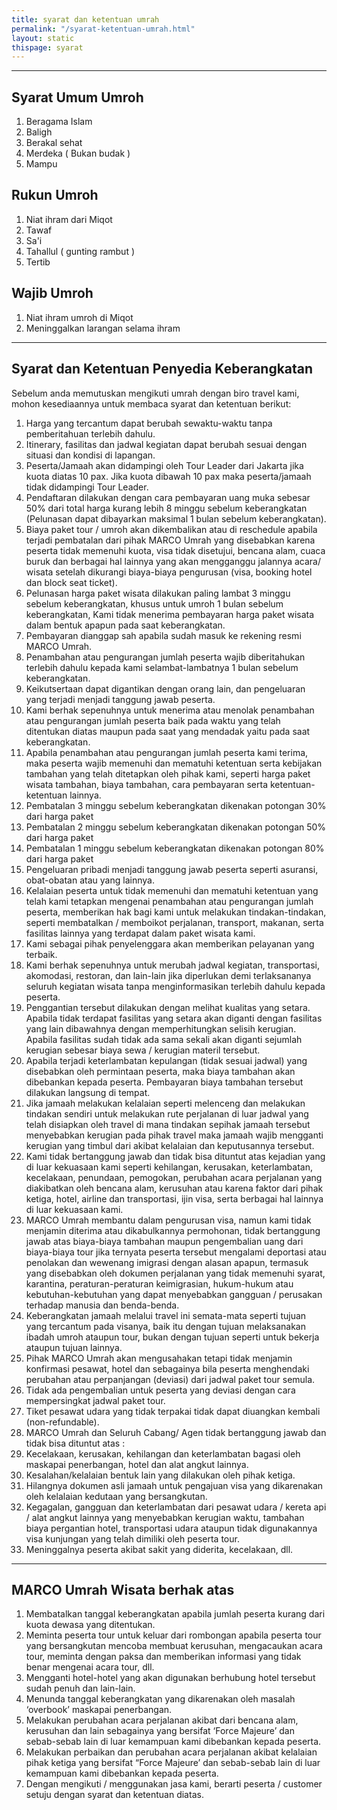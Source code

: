 ```yaml
---
title: syarat dan ketentuan umrah
permalink: "/syarat-ketentuan-umrah.html"
layout: static
thispage: syarat
---
```


---

## Syarat Umum Umroh
1. Beragama Islam
2. Baligh
3. Berakal sehat
4. Merdeka ( Bukan budak )
5. Mampu

## Rukun Umroh
1. Niat ihram dari Miqot
2. Tawaf
3. Sa'i
4. Tahallul ( gunting rambut )
5. Tertib

## Wajib Umroh 
1. Niat ihram umroh di Miqot
2. Meninggalkan larangan selama ihram

---

## Syarat dan Ketentuan Penyedia Keberangkatan
Sebelum anda memutuskan mengikuti umrah dengan biro travel kami, mohon kesediaannya untuk membaca syarat dan ketentuan berikut:
1. Harga yang tercantum dapat berubah sewaktu-waktu tanpa pemberitahuan terlebih dahulu.
2. Itinerary, fasilitas dan jadwal kegiatan dapat berubah sesuai dengan situasi dan kondisi di lapangan.
3. Peserta/Jamaah akan didampingi oleh Tour Leader dari Jakarta jika kuota diatas 10 pax. Jika kuota dibawah 10 pax maka peserta/jamaah tidak didampingi Tour Leader.
4. Pendaftaran dilakukan dengan cara pembayaran uang muka sebesar 50% dari total harga kurang lebih 8 minggu sebelum keberangkatan (Pelunasan dapat dibayarkan maksimal 1 bulan sebelum keberangkatan).
5. Biaya paket tour / umroh akan dikembalikan atau di reschedule apabila terjadi pembatalan dari pihak MARCO Umrah yang disebabkan karena peserta tidak memenuhi kuota, visa tidak disetujui, bencana alam, cuaca buruk dan berbagai hal lainnya yang akan mengganggu jalannya acara/ wisata setelah dikurangi biaya-biaya pengurusan (visa, booking hotel dan block seat ticket).
6. Pelunasan harga paket wisata dilakukan paling lambat 3 minggu sebelum keberangkatan, khusus untuk umroh 1 bulan sebelum keberangkatan, Kami tidak menerima pembayaran harga paket wisata dalam bentuk apapun pada saat keberangkatan.
7. Pembayaran dianggap sah apabila sudah masuk ke rekening resmi MARCO Umrah.
8. Penambahan atau pengurangan jumlah peserta wajib diberitahukan terlebih dahulu kepada kami selambat-lambatnya 1 bulan sebelum keberangkatan.
9. Keikutsertaan dapat digantikan dengan orang lain, dan pengeluaran yang terjadi menjadi tanggung jawab peserta.
10. Kami berhak sepenuhnya untuk menerima atau menolak penambahan atau pengurangan jumlah peserta baik pada waktu yang telah ditentukan diatas maupun pada saat yang mendadak yaitu pada saat keberangkatan.
11. Apabila penambahan atau pengurangan jumlah peserta kami terima, maka peserta wajib memenuhi dan mematuhi ketentuan serta kebijakan tambahan yang telah ditetapkan oleh pihak kami, seperti harga paket wisata tambahan, biaya tambahan, cara pembayaran serta ketentuan-ketentuan lainnya.
12. Pembatalan 3 minggu sebelum keberangkatan dikenakan potongan 30% dari harga paket
13. Pembatalan 2 minggu sebelum keberangkatan dikenakan potongan 50% dari harga paket
14. Pembatalan 1 minggu sebelum keberangkatan dikenakan potongan 80% dari harga paket
15. Pengeluaran pribadi menjadi tanggung jawab peserta seperti asuransi, obat-obatan atau yang lainnya.
16. Kelalaian peserta untuk tidak memenuhi dan mematuhi ketentuan yang telah kami tetapkan mengenai penambahan atau pengurangan jumlah peserta, memberikan hak bagi kami untuk melakukan tindakan-tindakan, seperti membatalkan / memboikot perjalanan, transport, makanan, serta fasilitas lainnya yang terdapat dalam paket wisata kami.
17. Kami sebagai pihak penyelenggara akan memberikan pelayanan yang terbaik.
18. Kami berhak sepenuhnya untuk merubah jadwal kegiatan, transportasi, akomodasi, restoran, dan lain-lain jika diperlukan demi terlaksananya seluruh kegiatan wisata tanpa menginformasikan terlebih dahulu kepada peserta.
19. Penggantian tersebut dilakukan dengan melihat kualitas yang setara. Apabila tidak terdapat fasilitas yang setara akan diganti dengan fasilitas yang lain dibawahnya dengan memperhitungkan selisih kerugian. Apabila fasilitas sudah tidak ada sama sekali akan diganti sejumlah kerugian sebesar biaya sewa / kerugian materil tersebut.
20. Apabila terjadi keterlambatan kepulangan (tidak sesuai jadwal) yang disebabkan oleh permintaan peserta, maka biaya tambahan akan dibebankan kepada peserta. Pembayaran biaya tambahan tersebut dilakukan langsung di tempat.
21. Jika jamaah melakukan kelalaian seperti melenceng dan melakukan tindakan sendiri untuk melakukan rute perjalanan di luar jadwal yang telah disiapkan oleh travel di mana tindakan sepihak jamaah tersebut menyebabkan kerugian pada pihak travel maka jamaah wajib mengganti kerugian yang timbul dari akibat kelalaian dan keputusannya tersebut.
22. Kami tidak bertanggung jawab dan tidak bisa dituntut atas kejadian yang di luar kekuasaan kami seperti kehilangan, kerusakan, keterlambatan, kecelakaan, penundaan, pemogokan, perubahan acara perjalanan yang diakibatkan oleh bencana alam, kerusuhan atau karena faktor dari pihak ketiga, hotel, airline dan transportasi, ijin visa, serta berbagai hal lainnya di luar kekuasaan kami.
23. MARCO Umrah membantu dalam pengurusan visa, namun kami tidak menjamin diterima atau dikabulkannya permohonan, tidak bertanggung jawab atas biaya-biaya tambahan maupun pengembalian uang dari biaya-biaya tour jika ternyata peserta tersebut mengalami deportasi atau penolakan dan wewenang imigrasi dengan alasan apapun, termasuk yang disebabkan oleh dokumen perjalanan yang tidak memenuhi syarat, karantina, peraturan-peraturan keimigrasian, hukum-hukum atau kebutuhan-kebutuhan yang dapat menyebabkan gangguan / perusakan terhadap manusia dan benda-benda.
24. Keberangkatan jamaah melalui travel ini semata-mata seperti tujuan yang tercantum pada visanya, baik itu dengan tujuan melaksanakan ibadah umroh ataupun tour, bukan dengan tujuan seperti untuk bekerja ataupun tujuan lainnya.
25. Pihak MARCO Umrah akan mengusahakan tetapi tidak menjamin konfirmasi pesawat, hotel dan sebagainya bila peserta menghendaki perubahan atau perpanjangan (deviasi) dari jadwal paket tour semula.
26. Tidak ada pengembalian untuk peserta yang deviasi dengan cara mempersingkat jadwal paket tour.
27. Tiket pesawat udara yang tidak terpakai tidak dapat diuangkan kembali (non-refundable).
28. MARCO Umrah dan Seluruh Cabang/ Agen tidak bertanggung jawab dan tidak bisa dituntut atas :
29. Kecelakaan, kerusakan, kehilangan dan keterlambatan bagasi oleh maskapai penerbangan, hotel dan alat angkut lainnya.
30. Kesalahan/kelalaian bentuk lain yang dilakukan oleh pihak ketiga.
31. Hilangnya dokumen asli jamaah untuk pengajuan visa yang dikarenakan oleh kelalaian kedutaan yang bersangkutan.
32. Kegagalan, gangguan dan keterlambatan dari pesawat udara / kereta api / alat angkut lainnya yang menyebabkan kerugian waktu, tambahan biaya pergantian hotel, transportasi udara ataupun tidak digunakannya visa kunjungan yang telah dimiliki oleh peserta tour.
33. Meninggalnya peserta akibat sakit yang diderita, kecelakaan, dll.

---

## MARCO Umrah Wisata berhak atas
1. Membatalkan tanggal keberangkatan apabila jumlah peserta kurang dari kuota dewasa yang ditentukan.
2. Meminta peserta tour untuk keluar dari rombongan apabila peserta tour yang bersangkutan mencoba membuat kerusuhan, mengacaukan acara tour, meminta dengan paksa dan memberikan informasi yang tidak benar mengenai acara tour, dll.
3. Mengganti hotel-hotel yang akan digunakan berhubung hotel tersebut sudah penuh dan lain-lain.
4. Menunda tanggal keberangkatan yang dikarenakan oleh masalah ‘overbook’ maskapai penerbangan.
5. Melakukan perubahan acara perjalanan akibat dari bencana alam, kerusuhan dan lain sebagainya yang bersifat ‘Force Majeure’ dan sebab-sebab lain di luar kemampuan kami dibebankan kepada peserta.
6. Melakukan perbaikan dan perubahan acara perjalanan akibat kelalaian pihak ketiga yang bersifat “Force Majeure’ dan sebab-sebab lain di luar kemampuan kami dibebankan kepada peserta.
7. Dengan mengikuti / menggunakan jasa kami, berarti peserta / customer setuju dengan syarat dan ketentuan diatas.
